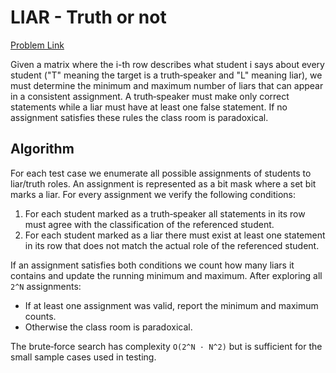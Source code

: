 # LIAR - Truth or not

[Problem Link](https://www.spoj.com/problems/LIAR)

Given a matrix where the i-th row describes what student i says about every
student ("T" meaning the target is a truth‑speaker and "L" meaning liar), we
must determine the minimum and maximum number of liars that can appear in a
consistent assignment.  A truth‑speaker must make only correct statements while a
liar must have at least one false statement.  If no assignment satisfies these
rules the class room is paradoxical.

## Algorithm

For each test case we enumerate all possible assignments of students to
liar/truth roles.  An assignment is represented as a bit mask where a set bit
marks a liar.  For every assignment we verify the following conditions:

1. For each student marked as a truth‑speaker all statements in its row must
   agree with the classification of the referenced student.
2. For each student marked as a liar there must exist at least one statement in
   its row that does not match the actual role of the referenced student.

If an assignment satisfies both conditions we count how many liars it contains
and update the running minimum and maximum.  After exploring all `2^N`
assignments:

- If at least one assignment was valid, report the minimum and maximum counts.
- Otherwise the class room is paradoxical.

The brute‑force search has complexity `O(2^N · N^2)` but is sufficient for the
small sample cases used in testing.
